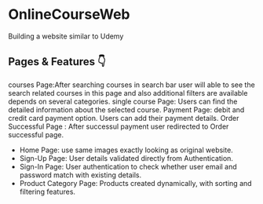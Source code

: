 # OnlineCourseWeb
Building a website similar to Udemy

Pages & Features 👇
-----------------


courses Page:After searching courses in search bar user will able to see the search related courses in this page and also additional filters are available depends on several categories.
single course Page: Users can find the detailed information about the selected course.
Payment Page: debit and credit card payment option. Users can add their payment details.
Order Successful Page : After successul payment user redirected to Order successful page.




<ul id="tabbar"> <!-- Tab Links id -->
    <!-- Tab Links Children -->
    <li data-item="tab-one tab-active" data-initial="true">Home Page: use same images exactly looking as original website.</li>
    <li data-item="tab-one">Sign-Up Page: User details validated directly from Authentication.</li>
    <li data-item="tab-one">Sign-In Page: User authentication to check whether user email and password match with existing details.
</li>
    <li data-item="tab-one">Product Category Page: Products created dynamically, with sorting and filtering features.
</li>
</ul>
